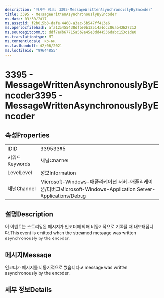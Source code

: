 ```yaml
---
description: '자세한 정보: 3395-MessageWrittenAsynchronouslyByEncoder'
title: 3395 - MessageWrittenAsynchronouslyByEncoder
ms.date: 03/30/2017
ms.assetid: f2b015b3-dafe-4468-a3ac-5b547ff413e6
ms.openlocfilehash: afa12a455438dfb90b12514addcc86ab42627212
ms.sourcegitcommit: ddf7edb67715a5b9a45e3dd44536dabc153c1de0
ms.translationtype: MT
ms.contentlocale: ko-KR
ms.lasthandoff: 02/06/2021
ms.locfileid: "99644855"
---
```

# <a name="3395---messagewrittenasynchronouslybyencoder"></a><span data-ttu-id="a6a89-103">3395 - MessageWrittenAsynchronouslyByEncoder</span><span class="sxs-lookup"><span data-stu-id="a6a89-103">3395 - MessageWrittenAsynchronouslyByEncoder</span></span>

## <a name="properties"></a><span data-ttu-id="a6a89-104">속성</span><span class="sxs-lookup"><span data-stu-id="a6a89-104">Properties</span></span>  
  
|||  
|-|-|  
|<span data-ttu-id="a6a89-105">ID</span><span class="sxs-lookup"><span data-stu-id="a6a89-105">ID</span></span>|<span data-ttu-id="a6a89-106">3395</span><span class="sxs-lookup"><span data-stu-id="a6a89-106">3395</span></span>|  
|<span data-ttu-id="a6a89-107">키워드</span><span class="sxs-lookup"><span data-stu-id="a6a89-107">Keywords</span></span>|<span data-ttu-id="a6a89-108">채널</span><span class="sxs-lookup"><span data-stu-id="a6a89-108">Channel</span></span>|  
|<span data-ttu-id="a6a89-109">Level</span><span class="sxs-lookup"><span data-stu-id="a6a89-109">Level</span></span>|<span data-ttu-id="a6a89-110">정보</span><span class="sxs-lookup"><span data-stu-id="a6a89-110">Information</span></span>|  
|<span data-ttu-id="a6a89-111">채널</span><span class="sxs-lookup"><span data-stu-id="a6a89-111">Channel</span></span>|<span data-ttu-id="a6a89-112">Microsoft-Windows-애플리케이션 서버-애플리케이션/디버그</span><span class="sxs-lookup"><span data-stu-id="a6a89-112">Microsoft-Windows-Application Server-Applications/Debug</span></span>|  
  
## <a name="description"></a><span data-ttu-id="a6a89-113">설명</span><span class="sxs-lookup"><span data-stu-id="a6a89-113">Description</span></span>  

 <span data-ttu-id="a6a89-114">이 이벤트는 스트리밍된 메시지가 인코더에 의해 비동기적으로 기록될 때 내보내집니다.</span><span class="sxs-lookup"><span data-stu-id="a6a89-114">This event is emitted when the streamed message was written asynchronously by the encoder.</span></span>  
  
## <a name="message"></a><span data-ttu-id="a6a89-115">메시지</span><span class="sxs-lookup"><span data-stu-id="a6a89-115">Message</span></span>  

 <span data-ttu-id="a6a89-116">인코더가 메시지를 비동기적으로 썼습니다.</span><span class="sxs-lookup"><span data-stu-id="a6a89-116">A message was written asynchronously by the encoder.</span></span>  
  
## <a name="details"></a><span data-ttu-id="a6a89-117">세부 정보</span><span class="sxs-lookup"><span data-stu-id="a6a89-117">Details</span></span>
